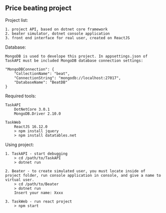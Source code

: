 Price beating project
-------------------------------------
Project list:  
    
    1. project API, based on dotnet core framework
    2. beater simulator, dotnet console application
    3. front end interface for real user, created on ReactJS

Database:
    
    MongoDB is used to develope this project. In appsettings.json of TaskAPI must be included MongoDB database connection settings:
    
    "MongoDBConnection": {
        "CollectionName": "beat",
        "ConnectionString": "mongodb://localhost:27017",
        "DatabaseName": "BeatDB"
    }

Required tools:
    
    TaskAPI
        DotNetCore 3.0.1
        MongoDB.Driver 2.10.0
    
    TaskWeb       
        ReactJS 16.12.0 
        > npm install jquery
        > npm install datatables.net

Using project:
    
    1. TaskAPI - start debugging
        > cd /path/to/TaskAPI
        > dotnet run
    
    2. Beater - to create simulated user, you must locate inside of project folder, run console application in console, and give a name to virtual user.  
        > cd /path/to/Beater 
        > dotnet run        
        Insert your name: Xxxx

    3. TaskWeb - run react project
        > npm start
